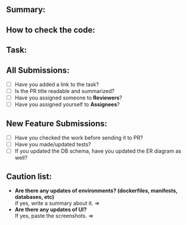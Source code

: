 ## Summary:

## How to check the code:

## Task:

## All Submissions:
- [ ] Have you added a link to the task?
- [ ] Is the PR title readable and summarized?
- [ ] Have you assigned someone to **Reviewers**?
- [ ] Have you assigned yourself to **Assignees**?

## New Feature Submissions:
- [ ] Have you checked the work before sending it to PR?
- [ ] Have you made/updated tests?
- [ ] If you updated the DB schema, have you updated the ER diagram as well?

## Caution list:
- **Are there any updates of environments? (dockerfiles, manifests, databases, etc)**  
  if yes, write a summary about it.
  =>
- **Are there any updates of UI?**  
  If yes, paste the screenshots.
  =>
